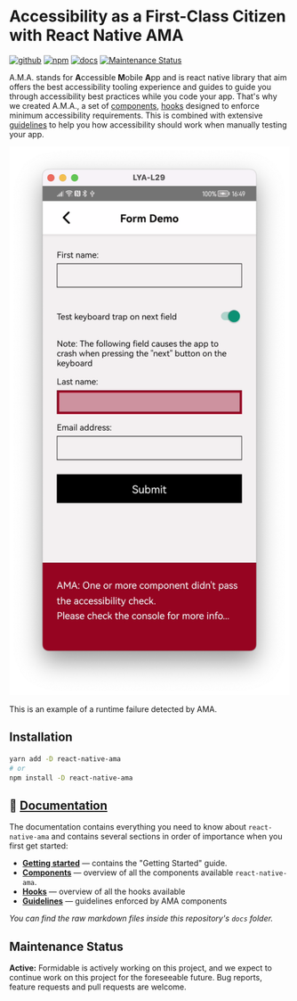 # Accessibility as a First-Class Citizen with React Native AMA
[![github][github-image]][github-url] [![npm][npm-image]][npm-url] [![docs][docs-image]][docs-url] [![Maintenance Status][maintenance-image]](#maintenance-status)

A.M.A. stands for **A**ccessible **M**obile **A**pp and is react native library that aim offers the best accessibility tooling experience and guides to guide you through accessibility best practices while you code your app.
That's why we created A.M.A., a set of [components](https://formidable.com/open-source/react-native-ama/components/),
[hooks](https://formidable.com/open-source/react-native-ama/components/) designed to enforce minimum accessibility requirements.
This is combined with extensive [guidelines](https://formidable.com/open-source/react-native-ama/guidelines/) to help you how accessibility should work when manually testing your app.

![Example of runtime failure detected by AMA](https://github.com/FormidableLabs/react-native-ama/blob/main/ama-demo.png?raw=true)

This is an example of a runtime failure detected by AMA.

## Installation

```sh
yarn add -D react-native-ama
# or
npm install -D react-native-ama
```

## 📃 [Documentation](https://formidable.com/open-source/react-native-ama/)

The documentation contains everything you need to know about `react-native-ama` and contains several sections in order of importance when you first get started:

- **[Getting started](https://formidable.com/open-source/react-native-ama/)** — contains the "Getting Started" guide.
- **[Components](https://formidable.com/open-source/react-native-ama/components)** — overview of all the components available `react-native-ama`.
- **[Hooks](https://formidable.com/open-source/react-native-ama/hooks/useAMAContext)** — overview of all the hooks available
- **[Guidelines](https://formidable.com/open-source/react-native-ama/guidelines)** — guidelines enforced by AMA components
 
_You can find the raw markdown files inside this repository's `docs` folder._

## Maintenance Status

**Active:** Formidable is actively working on this project, and we expect to continue work on this project for the foreseeable future. Bug reports, feature requests and pull requests are welcome.

[github-image]: https://github.com/FormidableLabs/react-native-ama/workflows/Run%20Tests/badge.svg
[github-url]: https://github.com/FormidableLabs/react-native-ama/actions
[npm-image]: https://img.shields.io/npm/v/react-native-ama
[npm-url]: https://www.npmjs.com/package/react-native-ama
[docs-image]: https://img.shields.io/badge/docs-visit%20site-blue
[docs-url]: https://formidable.com/open-source/react-native-ama/
[maintenance-image]: https://img.shields.io/badge/maintenance-active-green.svg?color=brightgreen&style=flat
